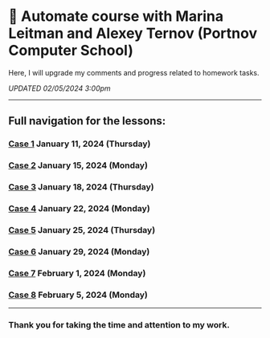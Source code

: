 # :open_book: Automate course with Marina Leitman and Alexey Ternov (Portnov Computer School)

Here, I will upgrade my comments and progress related to homework tasks.

_UPDATED 02/05/2024 3:00pm_

---

## Full navigation for the lessons:

### [Case 1](/case_1/readme.md) January 11, 2024 (Thursday)

### [Case 2](/case_2/readme.md) January 15, 2024 (Monday)

### [Case 3](/case_3/readme.md) January 18, 2024 (Thursday)

### [Case 4](/case_4/readme.md) January 22, 2024 (Monday)

### [Case 5](/case_5/readme.md) January 25, 2024 (Thursday)

### [Case 6](/case_6/readme.md) January 29, 2024 (Monday)

### [Case 7](/case_7/readme.md) February 1, 2024 (Monday)

### [Case 8](/case_8/readme.md) February 5, 2024 (Monday)

---

### Thank you for taking the time and attention to my work.
